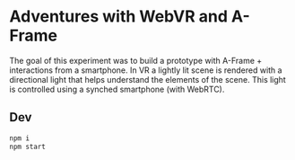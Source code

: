 # Adventures with WebVR and A-Frame 

The goal of this experiment was to build a prototype with A-Frame + interactions from a smartphone. In VR a lightly lit scene is rendered with a directional light that helps understand the elements of the scene. This light is controlled using a synched smartphone (with WebRTC).


## Dev

```sh
npm i
npm start
```

